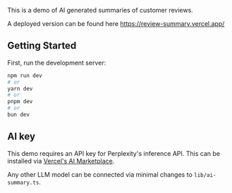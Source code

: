 This is a demo of AI generated summaries of customer reviews.

A deployed version can be found here https://review-summary.vercel.app/

## Getting Started

First, run the development server:

```bash
npm run dev
# or
yarn dev
# or
pnpm dev
# or
bun dev
```

## AI key

This demo requires an API key for Perplexity's inference API. This can be installed via
[Vercel's AI Marketplace](https://vercel.com/docs/integrations/ai).

Any other LLM model can be connected via minimal changes to `lib/ai-summary.ts`.
